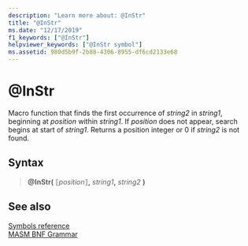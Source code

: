 ```yaml
---
description: "Learn more about: @InStr"
title: "@InStr"
ms.date: "12/17/2019"
f1_keywords: ["@InStr"]
helpviewer_keywords: ["@InStr symbol"]
ms.assetid: 980d5b9f-2b88-4306-8955-df6cd2133e68
---
```

# \@InStr

Macro function that finds the first occurrence of *string2* in *string1*, beginning at *position* within *string1*. If *position* does not appear, search begins at start of *string1*. Returns a position integer or 0 if *string2* is not found.

## Syntax

> **\@InStr(** ⟦*position*⟧__,__ *string1*__,__ *string2* **)**

## See also

[Symbols reference](symbols-reference.md)\
[MASM BNF Grammar](masm-bnf-grammar.md)
